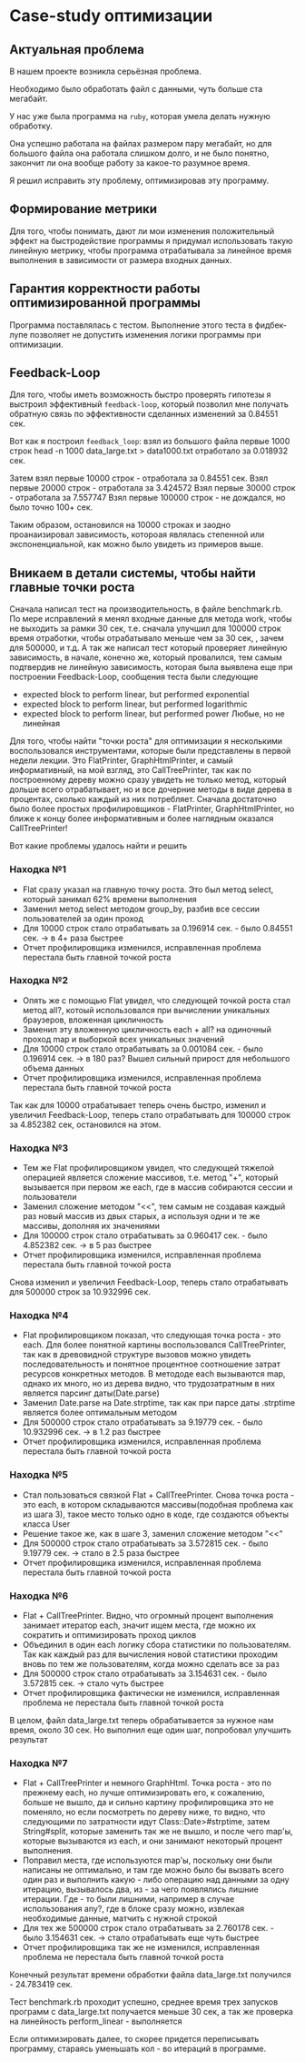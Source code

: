 # Case-study оптимизации

## Актуальная проблема
В нашем проекте возникла серьёзная проблема.

Необходимо было обработать файл с данными, чуть больше ста мегабайт.

У нас уже была программа на `ruby`, которая умела делать нужную обработку.

Она успешно работала на файлах размером пару мегабайт, но для большого файла она работала слишком долго, и не было понятно, закончит ли она вообще работу за какое-то разумное время.

Я решил исправить эту проблему, оптимизировав эту программу.

## Формирование метрики
Для того, чтобы понимать, дают ли мои изменения положительный эффект на быстродействие программы я придумал использовать такую линейную метрику, чтобы программа отрабатывала за линейное время выполнения в зависимости от размера входных данных.

## Гарантия корректности работы оптимизированной программы
Программа поставлялась с тестом. Выполнение этого теста в фидбек-лупе позволяет не допустить изменения логики программы при оптимизации.

## Feedback-Loop
Для того, чтобы иметь возможность быстро проверять гипотезы я выстроил эффективный `feedback-loop`, который позволил мне получать обратную связь по эффективности сделанных изменений за 0.84551 сек.

Вот как я построил `feedback_loop`: взял из большого файла первые 1000 строк
head -n 1000 data_large.txt > data1000.txt
отработало за 0.018932 сек.

Затем взял первые 10000 строк - отработала за 0.84551 сек.
Взял первые 20000 строк - отработала за 3.424572
Взял первые 30000 строк - отработала за 7.557747
Взял первые 100000 строк - не дождался, но было точно 100+ сек.

Таким образом, остановился на 10000 строках и заодно проанаизировал зависимость, котороая являлась степенной или экспоненциальной, как можно было увидеть из примеров выше.

## Вникаем в детали системы, чтобы найти главные точки роста

Сначала написал тест на производительность, в файле benchmark.rb. По мере исправлений я менял входные данные для метода work, чтобы не выходить за рамки 30 сек, т.е. сначала улучшил для 100000 строк время отработки, чтобы отрабатывало меньше чем за 30 сек, , зачем для 500000, и т.д. А так же написал тест который проверяет линейную зависимость, в начале, конечно же, который провалился, тем самым подтвердив не линейную зависимость, которая была выявлена еще при построении Feedback-Loop, сообщения теста были следующие
- expected block to perform linear, but performed exponential
- expected block to perform linear, but performed logarithmic
- expected block to perform linear, but performed power
Любые, но не линейная

Для того, чтобы найти "точки роста" для оптимизации я несколькими воспользовался инструментами, которые были представлены в первой недели лекции. Это FlatPrinter, GraphHtmlPrinter, и самый информативный, на мой взгляд, это CallTreePrinter, так как по построенному дереву можно сразу увидеть не только метод, который дольше всего отрабатывает, но и все дочерние методы в виде дерева в процентах, сколько каждый из них потребляет. Сначала достаточно было более простых профилировщиков - FlatPrinter, GraphHtmlPrinter, но ближе к концу более информативным и более наглядным оказался CallTreePrinter!

Вот какие проблемы удалось найти и решить

### Находка №1
- Flat сразу указал на главную точку роста. Это был метод select, который занимал 62% времени выполнения
- Заменил метод select методом group_by, разбив все сессии пользователей за один проход
- Для 10000 строк стало отрабатывать за 0.196914 сек. - было 0.84551 сек. -> в 4+ раза быстрее
- Отчет профилировщика изменился, исправленная проблема перестала быть главной точкой роста

### Находка №2
- Опять же с помощью Flat увидел, что следующей точкой роста стал метод all?, котоый использовался при вычислении уникальных браузеров, вложенная цикличность
- Заменил эту вложенную цикличность each + all? на одиночный проход map и выборкой всех уникальных значений
- Для 10000 строк стало отрабатывать за 0.001084 сек. - было 0.196914 сек. -> в 180 раз? Вышел сильный прирост для небольшого объема данных
- Отчет профилировщика изменился, исправленная проблема перестала быть главной точкой роста

Так как для 10000 отрабатывает теперь очень быстро, изменил и увеличил Feedback-Loop, теперь стало отрабатывать для 100000 строк за 4.852382 сек, остановился на этом.

### Находка №3
- Тем же Flat профилировщиком увидел, что следующей тяжелой операцией является сложение массивов, т.е. метод "+", который вызывается при первом же each, где в массив собираются сессии и пользователи
- Заменил сложение методом "<<", тем самым не создавая каждый раз новый массив из двых старых, а используя одни и те же массивы, дополняя их значениями
- Для 100000 строк стало отрабатывать за 0.960417 сек. - было 4.852382 сек. -> в 5 раз быстрее
- Отчет профилировщика изменился, исправленная проблема перестала быть главной точкой роста

Снова изменил и увеличил Feedback-Loop, теперь стало отрабатывать для 500000 строк за 10.932996 сек.

### Находка №4
- Flat профилировщиком показал, что следующая точка роста - это each. Для более понятной картины воспользовался CallTreePrinter, так как в древовидной структуре вызовов можно увидеть последовательность и понятное процентное соотношение затрат ресурсов конкретных методов. В метододе each вызываются map, однако их много, но из дерева видно, что трудозатратным в них является парсинг даты(Date.parse)
- Заменил Date.parse на Date.strptime, так как при парсе даты .strptime является более оптимальным методом
- Для 500000 строк стало отрабатывать за 9.19779 сек. - было 10.932996 сек. -> в 1.2 раз быстрее
- Отчет профилировщика изменился, исправленная проблема перестала быть главной точкой роста

### Находка №5
- Стал пользоваться связкой Flat + CallTreePrinter. Снова точка роста - это each, в котором складываются массивы(подобная проблема как из шага 3), такое место только одно в коде, где создаются объекты класса User
- Решение такое же, как в шаге 3, заменил сложение методом "<<"
- Для 500000 строк стало отрабатывать за 3.572815 сек. - было 9.19779 сек. -> стало в 2.5 раза быстрее
- Отчет профилировщика изменился, исправленная проблема перестала быть главной точкой роста

### Находка №6
- Flat + CallTreePrinter. Видно, что огромный процент выполнения занимает итератор each, значит ищем места, где можно их сократить и оптимизировать проход циклов
- Объединил в один each логику сбора статистики по пользователям. Так как каждый раз для вычисления новой статистики проходим вновь по тем же пользователям, когда можно сделать все за раз
- Для 500000 строк стало отрабатывать за 3.154631 сек. - было 3.572815 сек. -> стало чуть быстрее
- Отчет профилировщика фактически не изменился, исправленная проблема не перестала быть главной точкой роста

В целом, файл data_large.txt теперь обрабатывается за нужное нам время, около 30 сек. Но выполнил еще один шаг, попробовал улучшить результат
### Находка №7
- Flat + CallTreePrinter и немного GraphHtml. Точка роста - это по прежнему each, но лучше оптимизировать его, к сожалению, больше не вышло, да и сильно картину профилировщика это не поменяло, но если посмотреть по дереву ниже, то видно, что следующими по затратности идут Class::Date>#strptime, затем String#split, которые заменить так же не вышло, и после чего map'ы, которые вызываются из each, и они занимают некоторый процент выполнения.
- Поправил места, где используются map'ы, поскольку они были написаны не оптимально, и там где можно было бы вызвать всего один раз и выполнить какую - либо операцию над данными за одну итерацию, вызывалось два, из - за чего появлялись лишние итерации. Где - то были лишними, например в случае использования any?, где в блоке сразу можно, извлекая необходимые данные, матчить с нужной строкой
- Для тех же 500000 строк стало отрабатывать за 2.760178 сек. - было 3.154631 сек. -> стало отрабатывать еще чуть быстрее
- Отчет профилировщика так же не изменился, исправленная проблема не перестала быть главной точкой роста

Конечный результат времени обработки файла data_large.txt получился - 24.783419 сек.

Тест benchmark.rb проходит успешно, среднее время трех запусков программ с data_large.txt получается меньше 30 сек, а так же проверка на линейность perform_linear - выполняется

Если оптимизировать далее, то скорее придется переписывать программу, стараясь уменьшать кол - во итераций в программе.